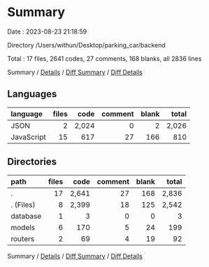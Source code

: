 # Summary

Date : 2023-08-23 21:18:59

Directory /Users/withun/Desktop/parking_car/backend

Total : 17 files,  2641 codes, 27 comments, 168 blanks, all 2836 lines

Summary / [Details](details.md) / [Diff Summary](diff.md) / [Diff Details](diff-details.md)

## Languages
| language | files | code | comment | blank | total |
| :--- | ---: | ---: | ---: | ---: | ---: |
| JSON | 2 | 2,024 | 0 | 2 | 2,026 |
| JavaScript | 15 | 617 | 27 | 166 | 810 |

## Directories
| path | files | code | comment | blank | total |
| :--- | ---: | ---: | ---: | ---: | ---: |
| . | 17 | 2,641 | 27 | 168 | 2,836 |
| . (Files) | 8 | 2,399 | 18 | 125 | 2,542 |
| database | 1 | 3 | 0 | 0 | 3 |
| models | 6 | 170 | 5 | 24 | 199 |
| routers | 2 | 69 | 4 | 19 | 92 |

Summary / [Details](details.md) / [Diff Summary](diff.md) / [Diff Details](diff-details.md)